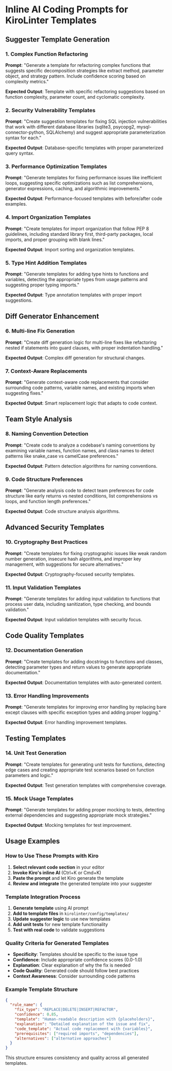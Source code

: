 # Inline AI Coding Prompts for KiroLinter Templates

## Suggester Template Generation

### 1. Complex Function Refactoring
**Prompt**: "Generate a template for refactoring complex functions that suggests specific decomposition strategies like extract method, parameter object, and strategy pattern. Include confidence scoring based on complexity metrics."

**Expected Output**: Template with specific refactoring suggestions based on function complexity, parameter count, and cyclomatic complexity.

### 2. Security Vulnerability Templates
**Prompt**: "Create suggestion templates for fixing SQL injection vulnerabilities that work with different database libraries (sqlite3, psycopg2, mysql-connector-python, SQLAlchemy) and suggest appropriate parameterization syntax for each."

**Expected Output**: Database-specific templates with proper parameterized query syntax.

### 3. Performance Optimization Templates
**Prompt**: "Generate templates for fixing performance issues like inefficient loops, suggesting specific optimizations such as list comprehensions, generator expressions, caching, and algorithmic improvements."

**Expected Output**: Performance-focused templates with before/after code examples.

### 4. Import Organization Templates
**Prompt**: "Create templates for import organization that follow PEP 8 guidelines, including standard library first, third-party packages, local imports, and proper grouping with blank lines."

**Expected Output**: Import sorting and organization templates.

### 5. Type Hint Addition Templates
**Prompt**: "Generate templates for adding type hints to functions and variables, detecting the appropriate types from usage patterns and suggesting proper typing imports."

**Expected Output**: Type annotation templates with proper import suggestions.

## Diff Generator Enhancement

### 6. Multi-line Fix Generation
**Prompt**: "Create diff generation logic for multi-line fixes like refactoring nested if statements into guard clauses, with proper indentation handling."

**Expected Output**: Complex diff generation for structural changes.

### 7. Context-Aware Replacements
**Prompt**: "Generate context-aware code replacements that consider surrounding code patterns, variable names, and existing imports when suggesting fixes."

**Expected Output**: Smart replacement logic that adapts to code context.

## Team Style Analysis

### 8. Naming Convention Detection
**Prompt**: "Create code to analyze a codebase's naming conventions by examining variable names, function names, and class names to detect patterns like snake_case vs camelCase preferences."

**Expected Output**: Pattern detection algorithms for naming conventions.

### 9. Code Structure Preferences
**Prompt**: "Generate analysis code to detect team preferences for code structure like early returns vs nested conditions, list comprehensions vs loops, and function length preferences."

**Expected Output**: Code structure analysis algorithms.

## Advanced Security Templates

### 10. Cryptography Best Practices
**Prompt**: "Create templates for fixing cryptographic issues like weak random number generation, insecure hash algorithms, and improper key management, with suggestions for secure alternatives."

**Expected Output**: Cryptography-focused security templates.

### 11. Input Validation Templates
**Prompt**: "Generate templates for adding input validation to functions that process user data, including sanitization, type checking, and bounds validation."

**Expected Output**: Input validation templates with security focus.

## Code Quality Templates

### 12. Documentation Generation
**Prompt**: "Create templates for adding docstrings to functions and classes, detecting parameter types and return values to generate appropriate documentation."

**Expected Output**: Documentation templates with auto-generated content.

### 13. Error Handling Improvements
**Prompt**: "Generate templates for improving error handling by replacing bare except clauses with specific exception types and adding proper logging."

**Expected Output**: Error handling improvement templates.

## Testing Templates

### 14. Unit Test Generation
**Prompt**: "Create templates for generating unit tests for functions, detecting edge cases and creating appropriate test scenarios based on function parameters and logic."

**Expected Output**: Test generation templates with comprehensive coverage.

### 15. Mock Usage Templates
**Prompt**: "Generate templates for adding proper mocking to tests, detecting external dependencies and suggesting appropriate mock strategies."

**Expected Output**: Mocking templates for test improvement.

## Usage Examples

### How to Use These Prompts with Kiro

1. **Select relevant code section** in your editor
2. **Invoke Kiro's inline AI** (Ctrl+K or Cmd+K)
3. **Paste the prompt** and let Kiro generate the template
4. **Review and integrate** the generated template into your suggester

### Template Integration Process

1. **Generate template** using AI prompt
2. **Add to template files** in `kirolinter/config/templates/`
3. **Update suggester logic** to use new templates
4. **Add unit tests** for new template functionality
5. **Test with real code** to validate suggestions

### Quality Criteria for Generated Templates

- **Specificity**: Templates should be specific to the issue type
- **Confidence**: Include appropriate confidence scores (0.0-1.0)
- **Explanation**: Clear explanation of why the fix is needed
- **Code Quality**: Generated code should follow best practices
- **Context Awareness**: Consider surrounding code patterns

### Example Template Structure

```json
{
  "rule_name": {
    "fix_type": "REPLACE|DELETE|INSERT|REFACTOR",
    "confidence": 0.85,
    "template": "Human-readable description with {placeholders}",
    "explanation": "Detailed explanation of the issue and fix",
    "code_template": "Actual code replacement with {variables}",
    "prerequisites": ["required imports", "dependencies"],
    "alternatives": ["alternative approaches"]
  }
}
```

This structure ensures consistency and quality across all generated templates.